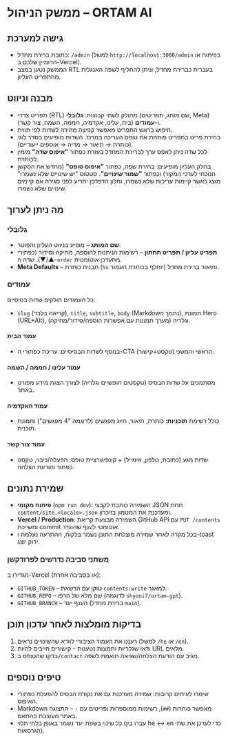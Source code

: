 # ממשק הניהול – ORTAM AI

## גישה למערכת
- כתובת ברירת מחדל: `/admin` (למשל `http://localhost:3000/admin` בפיתוח או הדומיין שלכם ב-Vercel).
- הממשק נטען במצב RTL בעברית כברירת מחדל, וניתן להחליף לשפה האנגלית מהתפריט העליון.

## מבנה וניווט
- תפריט צדדי (RTL) מחולק לשתי קבוצות: **גלובלי** (שם מותג, תפריטים, Meta) ו-**עמודים** (בית, עלינו, אקדמיה, חממה, השמה, צור קשר).
- חיפוש בראש התפריט מאפשר קפיצה מהירה לשדות לפי תווית.
- בחירת פריט בתפריט פותחת את טופס העריכה במרכז. השדות מופיעים בסדר לוגי (כותרת → תיאור → מדיה → אוספים ייעודיים).
- לכל שדה ניתן לאפס ערך לברירת המחדל בעזרת כפתור **"איפוס שדה"** מימין לכותרת.
- בחלק העליון מופיעים: בחירת שפה, כפתור **"איפוס טופס"** (מחדש את הסקשן הנוכחי לערכי המקור) וכפתור **"שמור שינויים"**. סטטוס "יש שינויים שלא נשמרו" מוצג כאשר קיימות עריכות שלא נשמרו, וחלון הדפדפן יתריע לפני סגירה אם קיימים שינויים שלא נשמרו.

## מה ניתן לערוך
### גלובלי
- **שם המותג** – מופיע בניווט העליון והפוטר.
- **תפריט עליון / תפריט תחתון** – רשימות הניתנות להוספה, מחיקה וסידור (כפתורי ▲/▼). שדה ה-`order` מתעדכן אוטומטית.
- **Meta Defaults** – תבנית כותרת (`%s` יוחלף בכותרת העמוד) ותיאור ברירת מחדל.

### עמודים
כל העמודים חולקים שדות בסיסיים:
- `slug` (קריאה בלבד), `title`, `subtitle`, `body` (Markdown נתמך), תמונת Hero (URL+Alt), וגלריה (מערך תמונות עם אפשרות הוספה/סידור/מחיקה).

#### עמוד הבית
- בנוסף לשדות הבסיסיים: עריכת כפתורי ה-CTA הראשי והמשני (טקסט+קישור).

#### עמוד עלינו / חממה / השמה
- מסתמכים על שדות הבסיס (טקסטים חופשיים וגלריה) לצורך הצגת מידע מפורט באתר.

#### עמוד האקדמיה
- כולל רשימת **תוכניות**: כותרת, תיאור, תיוג מפגשים (לדוגמה "4 מפגשים") ותמונת תוכנית.

#### עמוד צור קשר
- שדות מגע (כתובת, טלפון, אימייל) + קונפיגורציית טופס: הפעלה/כיבוי, טקסט כפתור והודעת הצלחה.

## שמירת נתונים
- **פיתוח מקומי** (`npm run dev`): השמירה כותבת לקבצי JSON תחת `content/site.<locale>.json` ומעדכנת את המטמון בזיכרון.
- **Vercel / Production**: השמירה מבצעת קריאת GitHub API עם `PUT /contents` ומשייכת commit אוטומטי לענף שהוגדר.
- בכל מקרה לאחר שמירה מוצלחת התוכן נשמר בלקוח, ההתרעה נעלמת ו-toast ירוק יוצג.

### משתני סביבה נדרשים לפרודקשן
הגדירו ב-Vercel (או בסביבה אחרת):
- `GITHUB_TOKEN` – טוקן עם הרשאת `contents:write` למאגר.
- `GITHUB_REPO` – שם מלא של הרפו (לדוגמה `shyoni7/ortam-gpt`).
- `GITHUB_BRANCH` – הענף יעד (ברירת מחדל `main`).

## בדיקות מומלצות לאחר עדכון תוכן
1. רעננו את העמוד הציבורי לוודא שהשינויים נראים (למשל `/he` או `/en`).
2. ודאו שגלריות ותמונות נטענות – קישורים חייבים להיות URL מלאים.
3. בדקו שהטופס ב`/contact` מגיב עם הודעת הצלחה/שגיאה תואמת לשפה.

## טיפים נוספים
- שימרו לעיתים קרובות: שמירה מעדכנת גם את נקודת הבסיס להפעלת כפתורי האיפוס.
- Markdown מאפשר כותרות (`##`), רשימות ממוספרות ופריטים עם `-` – התצוגה באתר מעוצבת בהתאם.
- כל שינוי בשפת יעד נשמר באופן בלתי תלוי (עברו בין he ↔ en כדי לעדכן את שתי הגרסאות).
